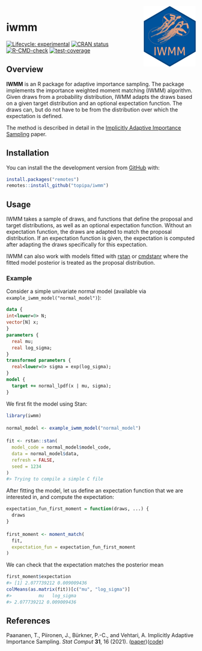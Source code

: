 
<!-- README.md is generated from README.Rmd. Please edit that file -->

<img src='man/figures/logo.png' align="right" height="160" />

# iwmm

<!-- badges: start -->

[![Lifecycle:
experimental](https://img.shields.io/badge/lifecycle-experimental-orange.svg)](https://www.tidyverse.org/lifecycle/#experimental)
[![CRAN
status](https://www.r-pkg.org/badges/version/iwmm)](https://CRAN.R-project.org/package=iwmm)
[![R-CMD-check](https://github.com/topipa/iwmm/actions/workflows/R-CMD-check.yaml/badge.svg)](https://github.com/topipa/iwmm/actions/workflows/R-CMD-check.yaml)
[![test-coverage](https://github.com/topipa/iwmm/actions/workflows/test-coverage.yaml/badge.svg)](https://github.com/topipa/iwmm/actions/workflows/test-coverage.yaml)
<!-- badges: end -->

## Overview

**IWMM** is an R package for adaptive importance sampling. The package
implements the importance weighted moment matching (IWMM) algorithm.
Given draws from a probability distribution, IWMM adapts the draws based
on a given target distribution and an optional expectation function. The
draws can, but do not have to be from the distribution over which the
expectation is defined.

The method is described in detail in the [Implicitly Adaptive Importance
Sampling](https://doi.org/10.1007/s11222-020-09982-2) paper.

## Installation

<!-- You can install the released version of iwmm from [CRAN](https://CRAN.R-project.org) with: -->
<!-- ``` r -->
<!-- install.packages("iwmm") -->
<!-- ``` -->
<!-- And the development version from [GitHub](https://github.com/) with: -->
<!-- ``` r -->
<!-- # install.packages("devtools") -->
<!-- devtools::install_github("topipa/iwmm") -->
<!-- ``` -->

You can install the the development version from
[GitHub](https://github.com/) with:

``` r
install.packages("remotes")
remotes::install_github("topipa/iwmm")
```

<!-- ## Example -->
<!-- This is a basic example which shows you how to solve a common problem: -->
<!-- ```{r example} -->
<!-- library(iwmm) -->
<!-- ## basic example code -->
<!-- ``` -->
<!-- What is special about using `README.Rmd` instead of just `README.md`? You can include R chunks like so: -->
<!-- ```{r cars} -->
<!-- summary(cars) -->
<!-- ``` -->
<!-- You'll still need to render `README.Rmd` regularly, to keep `README.md` up-to-date. -->
<!-- You can also embed plots, for example: -->
<!-- ```{r pressure, echo = FALSE} -->
<!-- plot(pressure) -->
<!-- ``` -->
<!-- In that case, don't forget to commit and push the resulting figure files, so they display on GitHub! -->

## Usage

IWMM takes a sample of draws, and functions that define the proposal and
target distributions, as well as an optional expectation function.
Without an expectation function, the draws are adapted to match the
proposal distribution. If an expectation function is given, the
expectation is computed after adapting the draws specifically for this
expectation.

IWMM can also work with models fitted with
[rstan](https://github.com/stan-dev/rstan) or
[cmdstanr](https://github.com/stan-dev/cmdstanr) where the fitted model
posterior is treated as the proposal distribution.

### Example

Consider a simple univariate normal model (available via
`example_iwmm_model("normal_model")`):

``` stan
data {
int<lower=0> N;
vector[N] x;
}
parameters {
  real mu;
  real log_sigma;
}
transformed parameters {
  real<lower=0> sigma = exp(log_sigma);
}
model {
  target += normal_lpdf(x | mu, sigma);
}
```

We first fit the model using Stan:

``` r
library(iwmm)

normal_model <- example_iwmm_model("normal_model")

fit <- rstan::stan(
  model_code = normal_model$model_code,
  data = normal_model$data,
  refresh = FALSE,
  seed = 1234
)
#> Trying to compile a simple C file
```

After fitting the model, let us define an expectation function that we
are interested in, and compute the expectation:

``` r
expectation_fun_first_moment = function(draws, ...) {
  draws
}

first_moment <- moment_match(
  fit,
  expectation_fun = expectation_fun_first_moment
)
```

We can check that the expectation matches the posterior mean

``` r
first_moment$expectation
#> [1] 2.077739212 0.009009436
colMeans(as.matrix(fit))[c("mu", "log_sigma")]
#>          mu   log_sigma 
#> 2.077739212 0.009009436
```

## References

Paananen, T., Piironen, J., Bürkner, P.-C., and Vehtari, A. Implicitly
Adaptive Importance Sampling. *Stat Comput* **31**, 16 (2021).
([paper](https://doi.org/10.1007/s11222-020-09982-2))([code](https://github.com/topipa/iter-mm-paper))
